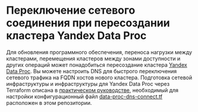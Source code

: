 # Переключение сетевого соединения при пересоздании кластера Yandex Data Proc

Для обновления программного обеспечения, переноса нагрузки между кластерами, перемещения кластеров между зонами доступности и других операций может понадобиться пересоздание кластера [Yandex Data Proc](https://yandex.cloud/ru/docs/data-proc). Вы можете настроить DNS для быстрого переключения сетевого трафика на FQDN хостов нового кластера. Подготовка сетевой инфраструктуры и инфраструктуры для Yandex Data Proc через Terraform описана в [практическом руководстве](https://yandex.cloud/ru/docs/data-proc/tutorials/reconnect-network), необходимый для настройки конфигурационный файл [data-proc-dns-connect.tf](data-proc-dns-connect.tf) расположен в этом репозитории.

